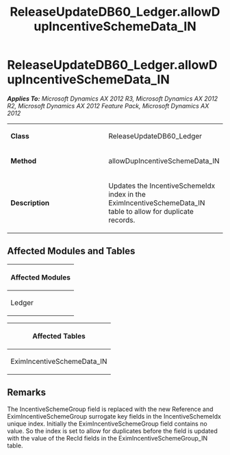 ﻿---
title: ReleaseUpdateDB60_Ledger.allowDupIncentiveSchemeData_IN
TOCTitle: ReleaseUpdateDB60_Ledger.allowDupIncentiveSchemeData_IN
ms:assetid: b368bde0-3cc0-54c8-4861-4f0ee643587d
ms:mtpsurl: https://msdn.microsoft.com/en-us/library/JJ736933(v=AX.60)
ms:contentKeyID: 49710617
ms.date: 05/18/2015
mtps_version: v=AX.60
---

# ReleaseUpdateDB60\_Ledger.allowDupIncentiveSchemeData\_IN 


_**Applies To:** Microsoft Dynamics AX 2012 R3, Microsoft Dynamics AX 2012 R2, Microsoft Dynamics AX 2012 Feature Pack, Microsoft Dynamics AX 2012_

<table>
<colgroup>
<col style="width: 50%" />
<col style="width: 50%" />
</colgroup>
<tbody>
<tr class="odd">
<td><p><strong>Class</strong></p></td>
<td><p>ReleaseUpdateDB60_Ledger</p></td>
</tr>
<tr class="even">
<td><p><strong>Method</strong></p></td>
<td><p>allowDupIncentiveSchemeData_IN</p></td>
</tr>
<tr class="odd">
<td><p><strong>Description</strong></p></td>
<td><p>Updates the IncentiveSchemeIdx index in the EximIncentiveSchemeData_IN table to allow for duplicate records.</p></td>
</tr>
</tbody>
</table>


## Affected Modules and Tables

<table>
<colgroup>
<col style="width: 100%" />
</colgroup>
<thead>
<tr class="header">
<th><p>Affected Modules</p></th>
</tr>
</thead>
<tbody>
<tr class="odd">
<td><p>Ledger</p></td>
</tr>
</tbody>
</table>


<table>
<colgroup>
<col style="width: 100%" />
</colgroup>
<thead>
<tr class="header">
<th><p>Affected Tables</p></th>
</tr>
</thead>
<tbody>
<tr class="odd">
<td><p>EximIncentiveSchemeData_IN</p></td>
</tr>
</tbody>
</table>


## Remarks

The IncentiveSchemeGroup field is replaced with the new Reference and EximIncentiveSchemeGroup surrogate key fields in the IncentiveSchemeIdx unique index. Initially the EximIncentiveSchemeGroup field contains no value. So the index is set to allow for duplicates before the field is updated with the value of the RecId fields in the EximIncentiveSchemeGroup\_IN table.

  


